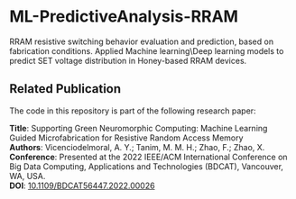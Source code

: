 # ML-PredictiveAnalysis-RRAM
RRAM resistive switching behavior evaluation and prediction, based on fabrication conditions. Applied Machine learning\Deep learning models to predict SET voltage distribution in Honey-based RRAM devices. 



## Related Publication

The code in this repository is part of the following research paper:

**Title**: Supporting Green Neuromorphic Computing: Machine Learning Guided Microfabrication for Resistive Random Access Memory  
**Authors**: Vicenciodelmoral, A. Y.; Tanim, M. M. H.; Zhao, F.; Zhao, X.  
**Conference**: Presented at the 2022 IEEE/ACM International Conference on Big Data Computing, Applications and Technologies (BDCAT), Vancouver, WA, USA.  
**DOI**: [10.1109/BDCAT56447.2022.00026](https://doi.org/10.1109/BDCAT56447.2022.00026)

